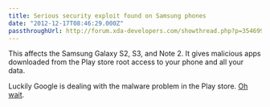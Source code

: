 ```yaml
---
title: Serious security exploit found on Samsung phones
date: "2012-12-17T08:46:29.000Z"
passthroughUrl: http://forum.xda-developers.com/showthread.php?p=35469999#post35469999
---
```


This affects the Samsung Galaxy S2, S3, and Note 2. It gives malicious apps downloaded from the Play store root access to your phone and all your data.

Luckily Google is dealing with the malware problem in the Play store. [Oh wait](http://thenextweb.com/google/2012/10/25/in-one-year-android-malware-up-580-23-of-the-top-500-on-google-play-deemed-high-risk/).